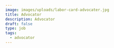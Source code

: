 ```yaml
---
image: images/uploads/labor-card-advocater.jpg
title: Advocator
description: Advocator
draft: false
type: job
tags:
  - advocator
---
```

